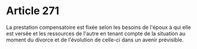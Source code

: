 # Article 271

La prestation compensatoire est fixée selon les besoins de l'époux à qui elle est versée et les ressources de l'autre en tenant compte de la situation au moment du divorce et de l'évolution de celle-ci dans un avenir prévisible.
